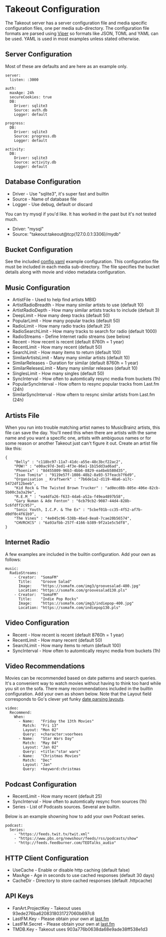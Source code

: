 # Takeout Configuration

The Takeout server has a server configuration file and media specific
configuration files, one per media sub-directory. The configuration file
formats are parsed using [Viper](https://github.com/spf13/viper) so formats
like JSON, TOML and YAML can be used. YAML is used in most examples unless
stated otherwise.

## Server Configuration

Most of these are defaults and are here as an example only.

```
server:
  listen: :3000

auth:
  maxAge: 24h
  secureCookies: true
  DB:
    Driver: sqlite3
	Source: auth.db
	Logger: default

progress:
  DB:
    Driver: sqlite3
	Source: progress.db
	Logger: default

activity:
  DB:
    Driver: sqlite3
	Source: activity.db
	Logger: default
```

## Database Configuration

* Driver - Use "sqlite3", it's super fast and builtin
* Source - Name of database file
* Logger - Use debug, default or discard

You can try mysql if you'd like. It has worked in the past but it's not tested
much.

* Driver: "mysql"
* Source: "takeout:takeout@tcp(127.0.0.1:3306)/mydb"

## Bucket Configuration

See the included [config.yaml](config.yaml) example configuration. This
configuration file must be included in each media sub-directory. The file
specifies the bucket details along with movie and video metadata configuration.

## Music Configuration

* ArtistFile - Used to help find artists MBID
* ArtistRadioBreadth - How many similar artists to use (default 10)
* ArtistRadioDepth - How many similar artists tracks to include (default 3)
* DeepLimit - How many deep tracks (default 50)
* PopularLimit - How many popular tracks (default 50)
* RadioLimit - How many radio tracks (default 25)
* RadioSearchLimit - How many tracks to search for radio (default 1000)
* RadioStreams - Define Internet radio streams (see below)
* Recent - How recent is recent (default 8760h = 1 year)
* RecentLimit - How many recent (default 50)
* SearchLimit - How many items to return (default 100)
* SimilarArtistsLimit - Many many similar artists (default 10)
* SimilarReleases - Duration for similar (default 8760h = 1 year)
* SimilarRelesesLimit - Many many similar releases (default 10)
* SinglesLimit - How many singles (default 50)
* SyncInterval - How often to automtically resync media from buckets (1h)
* PopularSyncInterval - How oftern to resync popular tracks from Last.fm (24h)
* SimilarSyncInterval - How oftern to resync similar artists from Last.fm (24h)

## Artists File

When you run into trouble matching artist names to MusicBrainz artists, this
file can save the day. You'll need this when there are artists with the same
name and you want a specific one, artists with ambiguous names or for some
reason or another Takeout just can't figure it out. Create an artist file like
this:

```
{
    "Belly" : "c118bc97-11a7-41dc-a55e-48c3bcf22ac2",
    "POW!" : "e00ac97d-3ed1-4f3e-86e1-1b15dd3ad6ad",
    "Phoenix" : "8d455809-96b3-4bb6-8829-ea4beb580d35",
    "Isao Tomita" : "9119e57f-1086-48b2-8a93-57feacb7f6d9",
    "Organisation _ Kraftwerk" : "7b6de1a2-d119-48a6-a17c-5472df12beeb",
    "Kid Rock & The Twisted Brown Trucker" : "ad0ecd8b-805e-406e-82cb-5b00c3a3a29e",
    "R.E.M_" : "ea4dfa26-f633-4da6-a52a-f49ea4897b58",
    "Gary Numan & Ade Fenton" : "6cb79cb2-9087-44d4-828b-5c6fdff2c957",
    "Sonic Youth, I.C.P. & The Ex" : "5cbef01b-cc35-4f52-af7b-d0df0c4f61b9",
    "The Vines" : "4e045c96-538b-46ed-8ea8-7cae20b56574",
    "CHVRCHΞS" : "6a93afbb-257f-4166-b389-9f2a1e5c5df8",
}
```

## Internet Radio

A few examples are included in the builtin configuration. Add your own as follows:

```
music:
  RadioStreams:
	- Creator:  "SomaFM"
	  Title:    "Groove Salad"
	  Image:    "https://somafm.com/img3/groovesalad-400.jpg"
	  Location: "https://somafm.com/groovesalad130.pls"
	- Creator:  "SomaFM"
	  Title:    "Indie Pop Rocks"
	  Image:    "https://somafm.com/img3/indiepop-400.jpg"
	  Location: "https://somafm.com/indiepop130.pls"
```

## Video Configuration

* Recent - How recent is recent (default 8760h = 1 year)
* RecentLimit - How many recent (default 50)
* SearchLimit - How many items to return (default 100)
* SyncInterval - How often to automtically resync media from buckets (1h)

## Video Recommendations

Movies can be recommended based on date patterns and search queries. It's a
convenient way to watch movies without having to think too hard while you sit
on the sofa. There many recommendations included in the builtin
configuration. Add your own as shown below. Note that the Layout field
corresponds to Go's clever yet funky [date parsing layouts](https://pkg.go.dev/time#pkg-constants).

```
video:
  Recommend:
    When:
	  - Name:   "Friday the 13th Movies"
	    Match:  "Fri 13"
	    Layout: "Mon 02"
		Query:  +character:voorhees
      - Name:   "Star Wars Day"
	    Match:  "May 04"
	    Layout: "Jan 02"
		Query:  +title:"star wars"
	  - Name:   "Christmas Movies"
	    Match:  "Dec"
		Layout: "Jan"
		Query:  +keyword:christmas
```

## Podcast Configuration

* RecentLimit - How many recent (default 25)
* SyncInterval - How often to automtically resync from sources (1h)
* Series - List of Podcasts sources. Several are builtin.

Below is an example showning how to add your own Podcast series.

```
podcast:
  Series:
    - "https://feeds.twit.tv/twit.xml"
    - "https://www.pbs.org/newshour/feeds/rss/podcasts/show"
	- "http://feeds.feedburner.com/TEDTalks_audio"
```

## HTTP Client Configuration

* UseCache - Enable or disable http caching (default false)
* MaxAge - Age in seconds to use cached responses (default 30 days)
* CacheDir - Directory to store cached responses (default .httpcache)

## API Keys

* FanArt.ProjectKey - Takeout uses 93ede276ba6208318031727060b697c8
* LastFM.Key - Please obtain your own at [last.fm](https://www.last.fm/api)
* LastFM.Secret - Please obtain your own at [last.fm](https://www.last.fm/api)
* TMDB.Key - Takeout uses 903a776b0638da68e9ade38ff538e1d3
